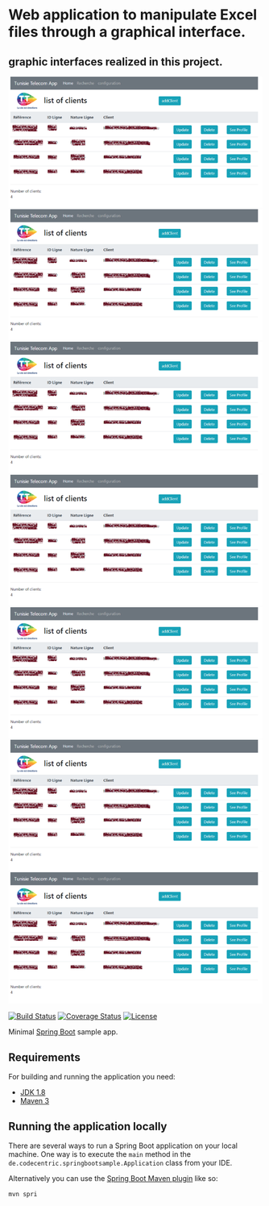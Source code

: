 # Web application to manipulate Excel files through a graphical interface.








## graphic interfaces realized in this project.

![Tux, readMe ](src/main/resources/static/readMe1.png)
![Tux, readMe ](src/main/resources/static/readMe1.png)
![Tux, readMe ](src/main/resources/static/readMe1.png)
![Tux, readMe ](src/main/resources/static/readMe1.png)
![Tux, readMe ](src/main/resources/static/readMe1.png)
![Tux, readMe ](src/main/resources/static/readMe1.png)
![Tux, readMe ](src/main/resources/static/readMe1.png)





[![Build Status](https://travis-ci.org/codecentric/springboot-sample-app.svg?branch=master)](https://travis-ci.org/codecentric/springboot-sample-app)
[![Coverage Status](https://coveralls.io/repos/github/codecentric/springboot-sample-app/badge.svg?branch=master)](https://coveralls.io/github/codecentric/springboot-sample-app?branch=master)
[![License](http://img.shields.io/:license-apache-blue.svg)](http://www.apache.org/licenses/LICENSE-2.0.html)

Minimal [Spring Boot](http://projects.spring.io/spring-boot/) sample app.

## Requirements

For building and running the application you need:

- [JDK 1.8](http://www.oracle.com/technetwork/java/javase/downloads/jdk8-downloads-2133151.html)
- [Maven 3](https://maven.apache.org)

## Running the application locally

There are several ways to run a Spring Boot application on your local machine. One way is to execute the `main` method in the `de.codecentric.springbootsample.Application` class from your IDE.

Alternatively you can use the [Spring Boot Maven plugin](https://docs.spring.io/spring-boot/docs/current/reference/html/build-tool-plugins-maven-plugin.html) like so:

```shell
mvn spri


